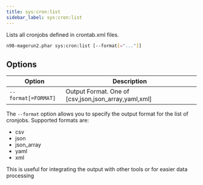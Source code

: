 ```yaml
---
title: sys:cron:list
sidebar_label: sys:cron:list
---
```


Lists all cronjobs defined in crontab.xml files.

```sh
n98-magerun2.phar sys:cron:list [--format[="..."]]
```

## Options
| Option             | Description                                          |
|--------------------|------------------------------------------------------|
| `--format[=FORMAT]` | Output Format. One of [csv,json,json_array,yaml,xml] |

The `--format` option allows you to specify the output format for the list of cronjobs. Supported formats are:
- csv
- json
- json_array
- yaml
- xml

This is useful for integrating the output with other tools or for easier data processing

